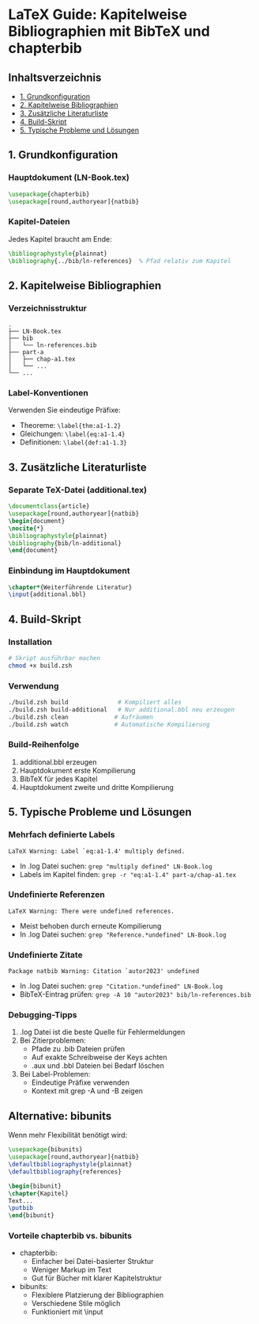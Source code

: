 # LaTeX Guide: Kapitelweise Bibliographien mit BibTeX und chapterbib

## Inhaltsverzeichnis
- [1. Grundkonfiguration](#1-grundkonfiguration)
- [2. Kapitelweise Bibliographien](#2-kapitelweise-bibliographien)
- [3. Zusätzliche Literaturliste](#3-zusätzliche-literaturliste)
- [4. Build-Skript](#4-build-skript)
- [5. Typische Probleme und Lösungen](#5-typische-probleme-und-lösungen)

## 1. Grundkonfiguration

### Hauptdokument (LN-Book.tex)
```latex
\usepackage{chapterbib}
\usepackage[round,authoryear]{natbib}
```

### Kapitel-Dateien
Jedes Kapitel braucht am Ende:
```latex
\bibliographystyle{plainnat}
\bibliography{../bib/ln-references}  % Pfad relativ zum Kapitel
```

## 2. Kapitelweise Bibliographien

### Verzeichnisstruktur
```
.
├── LN-Book.tex
├── bib
│   └── ln-references.bib
├── part-a
│   ├── chap-a1.tex
│   └── ...
└── ...
```

### Label-Konventionen
Verwenden Sie eindeutige Präfixe:
- Theoreme: `\label{thm:a1-1.2}`
- Gleichungen: `\label{eq:a1-1.4}`
- Definitionen: `\label{def:a1-1.3}`

## 3. Zusätzliche Literaturliste

### Separate TeX-Datei (additional.tex)
```latex
\documentclass{article}
\usepackage[round,authoryear]{natbib}
\begin{document}
\nocite{*}
\bibliographystyle{plainnat}
\bibliography{bib/ln-additional}
\end{document}
```

### Einbindung im Hauptdokument
```latex
\chapter*{Weiterführende Literatur}
\input{additional.bbl}
```

## 4. Build-Skript

### Installation
```zsh
# Skript ausführbar machen
chmod +x build.zsh
```

### Verwendung
```zsh
./build.zsh build              # Kompiliert alles
./build.zsh build-additional   # Nur additional.bbl neu erzeugen
./build.zsh clean             # Aufräumen
./build.zsh watch             # Automatische Kompilierung
```

### Build-Reihenfolge
1. additional.bbl erzeugen
2. Hauptdokument erste Kompilierung
3. BibTeX für jedes Kapitel
4. Hauptdokument zweite und dritte Kompilierung

## 5. Typische Probleme und Lösungen

### Mehrfach definierte Labels
```
LaTeX Warning: Label `eq:a1-1.4' multiply defined.
```
- In .log Datei suchen: `grep "multiply defined" LN-Book.log`
- Labels im Kapitel finden: `grep -r "eq:a1-1.4" part-a/chap-a1.tex`

### Undefinierte Referenzen
```
LaTeX Warning: There were undefined references.
```
- Meist behoben durch erneute Kompilierung
- In .log Datei suchen: `grep "Reference.*undefined" LN-Book.log`

### Undefinierte Zitate
```
Package natbib Warning: Citation `autor2023' undefined
```
- In .log Datei suchen: `grep "Citation.*undefined" LN-Book.log`
- BibTeX-Eintrag prüfen: `grep -A 10 "autor2023" bib/ln-references.bib`

### Debugging-Tipps
1. .log Datei ist die beste Quelle für Fehlermeldungen
2. Bei Zitierproblemen:
   - Pfade zu .bib Dateien prüfen
   - Auf exakte Schreibweise der Keys achten
   - .aux und .bbl Dateien bei Bedarf löschen
3. Bei Label-Problemen:
   - Eindeutige Präfixe verwenden
   - Kontext mit grep -A und -B zeigen

## Alternative: bibunits
Wenn mehr Flexibilität benötigt wird:
```latex
\usepackage{bibunits}
\usepackage[round,authoryear]{natbib}
\defaultbibliographystyle{plainnat}
\defaultbibliography{references}

\begin{bibunit}
\chapter{Kapitel}
Text...
\putbib
\end{bibunit}
```

### Vorteile chapterbib vs. bibunits
- chapterbib:
  - Einfacher bei Datei-basierter Struktur
  - Weniger Markup im Text
  - Gut für Bücher mit klarer Kapitelstruktur
- bibunits:
  - Flexiblere Platzierung der Bibliographien
  - Verschiedene Stile möglich
  - Funktioniert mit \input